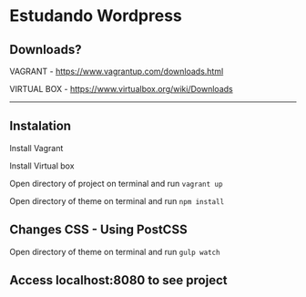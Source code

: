 # Estudando Wordpress

  Downloads?
  -----------

  VAGRANT - https://www.vagrantup.com/downloads.html

  VIRTUAL BOX - https://www.virtualbox.org/wiki/Downloads

  ------------------

  Instalation
  -------------

  Install Vagrant

  Install Virtual box

  Open directory of project on terminal and run ```vagrant up```

  Open directory of theme on terminal and run ```npm install```


  Changes CSS - Using PostCSS
  ------------

  Open directory of theme on terminal and run ```gulp watch```


  Access localhost:8080 to see project
  ------------